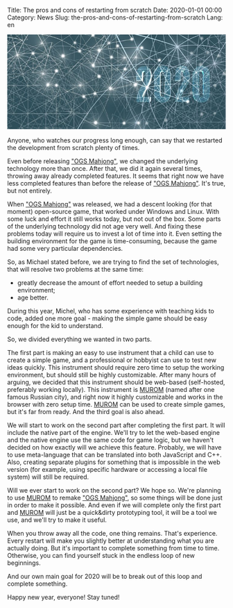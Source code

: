 Title: The pros and cons of restarting from scratch
Date: 2020-01-01 00:00
Category: News
Slug: the-pros-and-cons-of-restarting-from-scratch
Lang: en

![Happy 2020][screenshot]

Anyone, who watches our progress long enough, can say that we restarted the development from scratch plenty of times.

Even before releasing ["OGS Mahjong"][ogs-mahjong-1], we changed the underlying technology more than once. After that, we did it again several times, throwing away already completed features.
It seems that right now we have less completed features than before the release of ["OGS Mahjong"][ogs-mahjong-1]. It's true, but not entirely.

When ["OGS Mahjong"][ogs-mahjong-1] was released, we had a descent looking (for that moment) open-source game, that worked under Windows and Linux. With some luck and effort it still works today, but not out of the box.
Some parts of the underlying technology did not age very well. And fixing these problems today will require us to invest a lot of time into it.
Even setting the building environment for the game is time-consuming, because the game had some very particular dependencies.

So, as Michael stated before, we are trying to find the set of technologies, that will resolve two problems at the same time:

* greatly decrease the amount of effort needed to setup a building environment;
* age better.

During this year, Michel, who has some experience with teaching kids to code, added one more goal - making the simple game should be easy enough for the kid to understand.

So, we divided everything we wanted in two parts.

The first part is making an easy to use instrument that a child can use to create a simple game, and a professional or hobbyist can use to test new ideas quickly. This instrument should require zero time to setup the working environment, but should still be highly customizable. After many hours of arguing, we decided that this instrument should be web-based (self-hosted, preferably working locally). This instrument is [MUROM][murom] (named after one famous Russian city), and right now it highly customizable and works in the browser with zero setup time. [MUROM][murom] can be used to create simple games, but it's far from ready. And the third goal is also ahead.

We will start to work on the second part after completing the first part. It will include the native part of the engine. We'll try to let the web-based engine and the native engine use the same code for game logic, but we haven't decided on how exactly will we achieve this feature. Probably, we will have to use meta-language that can be translated into both JavaScript and C++. Also, creating separate plugins for something that is impossible in the web version (for example, using specific hardware or accessing a local file system) will still be required.

Will we ever start to work on the second part? We hope so. We're planning to use [MUROM][murom] to remake ["OGS Mahjong"][ogs-mahjong-1], so some things will be done just in order to make it possible.
And even if we will complete only the first part and [MUROM][murom] will just be a quick&dirty prototyping tool, it will be a tool we use, and we'll try to make it useful.

When you throw away all the code, one thing remains. That's experience. Every restart will make you slightly better at understanding what you are actually doing. But it's important to complete something from time to time. Otherwise, you can find yourself stuck in the endless loop of new beginnings.

And our own main goal for 2020 will be to break out of this loop and complete something. 

Happy new year, everyone! Stay tuned!

[screenshot]: ../../images/2020-01-01-ny.jpg
[ogs-mahjong-1]: ../game/ogs-mahjong-1.html
[murom]: http://opengamestudio.org/murom
